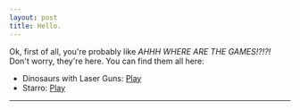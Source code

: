 ```yaml
---
layout: post
title: Hello.
---
```


Ok, first of all, you're probably like *AHHH WHERE ARE THE GAMES!?!?!* Don't worry, they're here. You can find them all here:

- Dinosaurs with Laser Guns: [Play](http://gmisail64.github.io/projects/dwlg)
- Starro: [Play](http://gmisail64.github.io/projects/Starro)

-----

